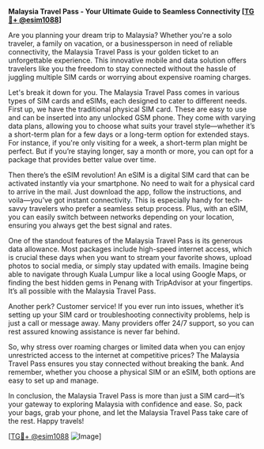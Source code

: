 **Malaysia Travel Pass - Your Ultimate Guide to Seamless Connectivity [[TG💪+ @esim1088](https://t.me/s/esim1088)]**

Are you planning your dream trip to Malaysia? Whether you're a solo traveler, a family on vacation, or a businessperson in need of reliable connectivity, the Malaysia Travel Pass is your golden ticket to an unforgettable experience. This innovative mobile and data solution offers travelers like you the freedom to stay connected without the hassle of juggling multiple SIM cards or worrying about expensive roaming charges.

Let's break it down for you. The Malaysia Travel Pass comes in various types of SIM cards and eSIMs, each designed to cater to different needs. First up, we have the traditional physical SIM card. These are easy to use and can be inserted into any unlocked GSM phone. They come with varying data plans, allowing you to choose what suits your travel style—whether it’s a short-term plan for a few days or a long-term option for extended stays. For instance, if you're only visiting for a week, a short-term plan might be perfect. But if you’re staying longer, say a month or more, you can opt for a package that provides better value over time.

Then there’s the eSIM revolution! An eSIM is a digital SIM card that can be activated instantly via your smartphone. No need to wait for a physical card to arrive in the mail. Just download the app, follow the instructions, and voila—you’ve got instant connectivity. This is especially handy for tech-savvy travelers who prefer a seamless setup process. Plus, with an eSIM, you can easily switch between networks depending on your location, ensuring you always get the best signal and rates.

One of the standout features of the Malaysia Travel Pass is its generous data allowance. Most packages include high-speed internet access, which is crucial these days when you want to stream your favorite shows, upload photos to social media, or simply stay updated with emails. Imagine being able to navigate through Kuala Lumpur like a local using Google Maps, or finding the best hidden gems in Penang with TripAdvisor at your fingertips. It’s all possible with the Malaysia Travel Pass.

Another perk? Customer service! If you ever run into issues, whether it’s setting up your SIM card or troubleshooting connectivity problems, help is just a call or message away. Many providers offer 24/7 support, so you can rest assured knowing assistance is never far behind.

So, why stress over roaming charges or limited data when you can enjoy unrestricted access to the internet at competitive prices? The Malaysia Travel Pass ensures you stay connected without breaking the bank. And remember, whether you choose a physical SIM or an eSIM, both options are easy to set up and manage.

In conclusion, the Malaysia Travel Pass is more than just a SIM card—it’s your gateway to exploring Malaysia with confidence and ease. So, pack your bags, grab your phone, and let the Malaysia Travel Pass take care of the rest. Happy travels!

[[TG💪+ @esim1088](https://t.me/s/esim1088) ![Image](https://i.postimg.cc/Y0z9fWf4/image.png)]